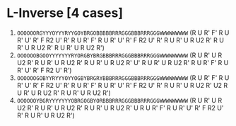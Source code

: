 # L-Inverse [4 cases]

1. `OOOOOORGYYYOYYYRYYGOYBRGOBBBBBRRRGGGBBBRRRGGGWWWWWWWWW` (R U R' F' R U R' U' R' F R2 U' R' R U R' F' R U R' U' R' F R2 U' R' R U R' U R U2 R' R U R' U R U2 R' R U R' U R U2 R')
1. `OOOOOOBGOOYYYYYYYRYORGBYBRGBBBRRRGGGBBBRRRGGGWWWWWWWWW` (R U R' U R U2 R' R U R' U R U2 R' R U R' U R U2 R' U' R U R' U R U2 R' R U R' F' R U R' U' R' F R2 U' R')
1. `OOOOOOGOBYYRYYYOYYOGBYBRGRYBBBRRRGGGBBBRRRGGGWWWWWWWWW` (R U R' F' R U R' U' R' F R2 U' R' R U R' F' R U R' U' R' F R2 U' R' R U R' U R U2 R' U2 R U R' U R U2 R' R U R' U R U2 R')
1. `OOOOOOYBGRYYYYYYYOBRGOGBYORBBBRRRGGGBBBRRRGGGWWWWWWWWW` (R U R' U R U2 R' R U R' U R U2 R' R U R' U R U2 R' U R U R' F' R U R' U' R' F R2 U' R' R U R' U R U2 R')
